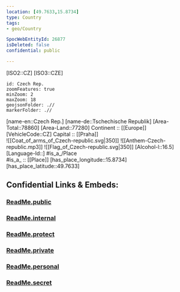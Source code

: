 ```yaml
---
location: [49.7633,15.8734] 
type: Country
tags:
- geo/Country

SpocWebEntityId: 26877
isDeleted: false
confidential: public

---
```

[ISO2::CZ] 
[ISO3::CZE] 

```leaflet
id: Czech Rep.
zoomFeatures: true 
minZoom: 2 
maxZoom: 18
geojsonFolder: .//
markerFolder: .//
```

[name-en::Czech Rep.] 
[name-de::Tschechische Republik] 
[Area-Total::78860] 
[Area-Land::77280] 
Continent :: [[Europe]]  
[VehicleCode::CZ] 
Capital :: [[Praha]]  
![[Coat_of_arms_of_Czech-republic.svg|350]] 
![[Anthem-Czech-republic.mp3]] 
![[Flag_of_Czech-republic.svg|350]] 
[Alcohol-l::16.5] 
[Language-Id::] 
#is_a_/Place  
#is_a_ :: [[Place]] 
[has_place_longitude::15.8734] 
[has_place_latitude::49.7633] 


## Confidential Links & Embeds: 

### [ReadMe.public](/_public/\Earth\Continent\Europe\Europe~Central\Czech_RepublicReadMe.public.md) 

### [ReadMe.internal](/_internal/\Earth\Continent\Europe\Europe~Central\Czech_RepublicReadMe.internal.md) 

### [ReadMe.protect](/_protect/\Earth\Continent\Europe\Europe~Central\Czech_RepublicReadMe.protect.md) 

### [ReadMe.private](/_private/\Earth\Continent\Europe\Europe~Central\Czech_RepublicReadMe.private.md) 

### [ReadMe.personal](/_personal/\Earth\Continent\Europe\Europe~Central\Czech_RepublicReadMe.personal.md) 

### [ReadMe.secret](/_secret/\Earth\Continent\Europe\Europe~Central\Czech_RepublicReadMe.secret.md)

